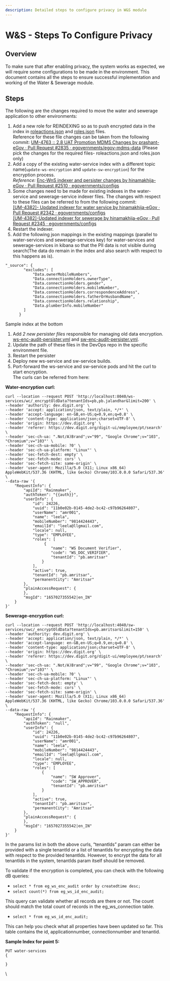 ```yaml
---
description: Detailed steps to configure privacy in W&S module
---
```


# W\&S - Steps To Configure Privacy

## Overview

To make sure that after enabling privacy, the system works as expected, we will require some configurations to be made in the environment. This document contains all the steps to ensure successful implementation and working of the Water & Sewerage module.

## Steps

The following are the changes required to move the water and sewerage application to other environments:

1. Add a new role for REINDEXING so as to push encrypted data in the index in [roleactions.json](https://github.com/egovernments/egov-mdms-data/pull/2835/files#diff-9aabafcbd38f82bbabd00da339ed4448e6f75321d19da128cad45b436c77d20a) and [roles.json](https://github.com/egovernments/egov-mdms-data/pull/2835/files#diff-e9cb576f6be8078be7fd3494c51d0f6756f042421100ff6fc7a7db863b24cd2e) files.\
   Reference for these file changes can be taken from the following commit: [<img src="https://github.com/fluidicon.png" alt="" data-size="line">UM-4763 :: 2.8 UAT Promotion MDMS Changes by prashant-eGov · Pull Request #2835 · egovernments/egov-mdms-data](https://github.com/egovernments/egov-mdms-data/pull/2835/files) (Please pick the changes for the required files- roleactions.json and roles.json only)
2. Add a copy of the existing water-service index with a different topic name(`update-ws-encryption` and `update-sw-encryption`) for the encryption process.\
   _Reference:_ [<img src="https://github.com/fluidicon.png" alt="" data-size="line">Enc-WnS indexer and persister changes by hinamakhija-eGov · Pull Request #2510 · egovernments/configs](https://github.com/egovernments/configs/pull/2510/commits/bf025f1489933dce71fe448d1181515fa418f09c)
3. Some changes need to be made for existing indexes in the water-service and sewerage-service indexer files. The changes with respect to these files can be referred to from the following commit:\
   [<img src="https://github.com/fluidicon.png" alt="" data-size="line">\[UM-4382\]- Updated indexer for water service by hinamakhija-eGov · Pull Request #2342 · egovernments/configs](https://github.com/egovernments/configs/pull/2342)\
   [<img src="https://github.com/fluidicon.png" alt="" data-size="line">\[UM-4382\]-Updated indexer for sewerage by hinamakhija-eGov · Pull Request #2345 · egovernments/configs](https://github.com/egovernments/configs/pull/2345)
4. Restart the indexer.
5. Add the following json mappings in the existing mappings (parallel to water-services and sewerage-services key) for water-services and sewerage-services in kibana so that the PII data is not visible during search(The data do remain in the index and also search with respect to this happens as is).

```
"_source": {
        "excludes": [
            "Data.ownerMobileNumbers",
            "Data.connectionHolders.ownerType",
            "Data.connectionHolders.gender",
            "Data.connectionHolders.mobileNumber",
            "Data.connectionHolders.correspondenceAddress",
            "Data.connectionHolders.fatherOrHusbandName",
            "Data.connectionHolders.relationship",
            "Data.plumberInfo.mobileNumber"
        ]
      }
```

Sample index at the bottom

1. Add _2 new persister files_ responsible for managing old data encryption. [ws-enc-audit-persister.yml](https://github.com/egovernments/configs/blob/UAT/egov-persister/ws-enc-audit-persister.yml) and [sw-enc-audit-persister.yml](https://github.com/egovernments/configs/blob/UAT/egov-persister/sw-enc-audit-persister.yml).
2. Update the path of these files in the DevOps repo in the specific environment file.
3. Restart the persister
4. Deploy new ws-service and sw-service builds.
5. Port-forward the ws-service and sw-service pods and hit the curl to start encryption.\
   The curls can be referred from here:

**Water-encryption curl:**

```
curl --location --request POST 'http://localhost:8040/ws-services/wc/_encryptOldData?tenantIds=pb,pb.jalandhar&limit=200' \
--header 'authority: dev.digit.org' \
--header 'accept: application/json, text/plain, */*' \
--header 'accept-language: en-GB,en-US;q=0.9,en;q=0.8' \
--header 'content-type: application/json;charset=UTF-8' \
--header 'origin: https://dev.digit.org' \
--header 'referer: https://dev.digit.org/digit-ui/employee/pt/search' \
--header 'sec-ch-ua: ".Not/A)Brand";v="99", "Google Chrome";v="103", "Chromium";v="103"' \
--header 'sec-ch-ua-mobile: ?0' \
--header 'sec-ch-ua-platform: "Linux"' \
--header 'sec-fetch-dest: empty' \
--header 'sec-fetch-mode: cors' \
--header 'sec-fetch-site: same-origin' \
--header 'user-agent: Mozilla/5.0 (X11; Linux x86_64) AppleWebKit/537.36 (KHTML, like Gecko) Chrome/103.0.0.0 Safari/537.36' \
--data-raw '{
    "RequestInfo": {
        "apiId": "Rainmaker",
        "authToken": "{{auth}}",
        "userInfo": {
            "id": 24226,
            "uuid": "11b0e02b-0145-4de2-bc42-c97b96264807",
            "userName": "amr001",
            "name": "leela",
            "mobileNumber": "9814424443",
            "emailId": "leela@llgmail.com",
            "locale": null,
            "type": "EMPLOYEE",
            "roles": [
                 {
                    "name": "WS Document Verifier",
                    "code": "WS_DOC_VERIFIER",
                    "tenantId": "pb.amritsar"
                }
            ],
            "active": true,
            "tenantId": "pb.amritsar",
            "permanentCity": "Amritsar"
        },
        "plainAccessRequest": {
        },
        "msgId": "1657027355542|en_IN"
    }
}'
```

**Sewerage-encryption curl:**

```
curl --location --request POST 'http://localhost:4040/sw-services/swc/_encryptOldData?tenantIds=pb.amritsar&limit=150' \
--header 'authority: dev.digit.org' \
--header 'accept: application/json, text/plain, */*' \
--header 'accept-language: en-GB,en-US;q=0.9,en;q=0.8' \
--header 'content-type: application/json;charset=UTF-8' \
--header 'origin: https://dev.digit.org' \
--header 'referer: https://dev.digit.org/digit-ui/employee/pt/search' \
--header 'sec-ch-ua: ".Not/A)Brand";v="99", "Google Chrome";v="103", "Chromium";v="103"' \
--header 'sec-ch-ua-mobile: ?0' \
--header 'sec-ch-ua-platform: "Linux"' \
--header 'sec-fetch-dest: empty' \
--header 'sec-fetch-mode: cors' \
--header 'sec-fetch-site: same-origin' \
--header 'user-agent: Mozilla/5.0 (X11; Linux x86_64) AppleWebKit/537.36 (KHTML, like Gecko) Chrome/103.0.0.0 Safari/537.36' \
--data-raw '{
    "RequestInfo": {
        "apiId": "Rainmaker",
        "authToken": "null",
        "userInfo": {
            "id": 24226,
            "uuid": "11b0e02b-0145-4de2-bc42-c97b96264807",
            "userName": "amr001",
            "name": "leela",
            "mobileNumber": "9814424443",
            "emailId": "leela@llgmail.com",
            "locale": null,
            "type": "EMPLOYEE",
            "roles": [
                {
                    "name": "SW Approver",
                    "code": "SW_APPROVER",
                    "tenantId": "pb.amritsar"
                }
            ],
            "active": true,
            "tenantId": "pb.amritsar",
            "permanentCity": "Amritsar"
        },
        "plainAccessRequest": {
        },
        "msgId": "1657027355542|en_IN"
    }
}'
```

In the params list in both the above curls, “tenantIds” param can either be provided with a single tenantId or a list of tenantIds for encrypting the data with respect to the provided tenantIds. However, to encrypt the data for all tenantIds in the system, tenantIds param itself should be removed.

To validate if the encryption is completed, you can check with the following dB queries:

* `select * from eg_ws_enc_audit order by createdtime desc;`
* `select count(*) from eg_ws_id_enc_audit;`

This query can validate whether all records are there or not. The count should match the total count of records in the eg\_ws\_connection table.

* `select * from eg_ws_id_enc_audit;`

This can help you check what all properties have been updated so far. This table contains the id, applicationnumber, connectionnumber and tenantid.

**Sample Index for point 5:**

```
PUT water-services
{
  
}
```

\
